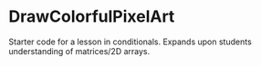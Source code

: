 # DrawColorfulPixelArt
Starter code for a lesson in conditionals. Expands upon students understanding of matrices/2D arrays.
